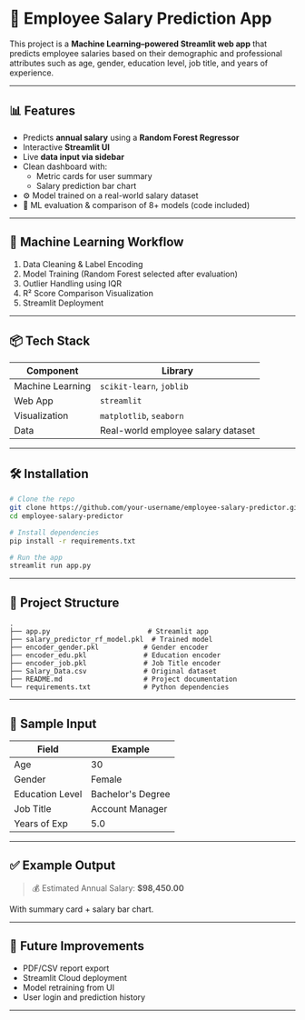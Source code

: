 # 💼 Employee Salary Prediction App

This project is a **Machine Learning–powered Streamlit web app** that predicts employee salaries based on their demographic and professional attributes such as age, gender, education level, job title, and years of experience.

---


## 📊 Features

- Predicts **annual salary** using a **Random Forest Regressor**
- Interactive **Streamlit UI**
- Live **data input via sidebar**
- Clean dashboard with:
  - Metric cards for user summary
  - Salary prediction bar chart
- ⚙️ Model trained on a real-world salary dataset
- 🧠 ML evaluation & comparison of 8+ models (code included)

---

## 🧠 Machine Learning Workflow

1. Data Cleaning & Label Encoding
2. Model Training (Random Forest selected after evaluation)
3. Outlier Handling using IQR
4. R² Score Comparison Visualization
5. Streamlit Deployment

---

## 📦 Tech Stack

| Component         | Library       |
|------------------|---------------|
| Machine Learning | `scikit-learn`, `joblib` |
| Web App          | `streamlit`   |
| Visualization    | `matplotlib`, `seaborn` |
| Data             | Real-world employee salary dataset |

---

## 🛠️ Installation

```bash
# Clone the repo
git clone https://github.com/your-username/employee-salary-predictor.git
cd employee-salary-predictor

# Install dependencies
pip install -r requirements.txt

# Run the app
streamlit run app.py
```

---

## 📁 Project Structure

```
.
├── app.py                        # Streamlit app
├── salary_predictor_rf_model.pkl  # Trained model
├── encoder_gender.pkl           # Gender encoder
├── encoder_edu.pkl              # Education encoder
├── encoder_job.pkl              # Job Title encoder
├── Salary_Data.csv              # Original dataset
├── README.md                    # Project documentation
└── requirements.txt             # Python dependencies
```

---

## 🧪 Sample Input

| Field            | Example               |
|------------------|------------------------|
| Age              | 30                    |
| Gender           | Female                |
| Education Level  | Bachelor's Degree     |
| Job Title        | Account Manager       |
| Years of Exp     | 5.0                   |

---

## ✅ Example Output

> 💰 Estimated Annual Salary: **$98,450.00**

With summary card + salary bar chart.

---

## 📌 Future Improvements

- PDF/CSV report export
- Streamlit Cloud deployment
- Model retraining from UI
- User login and prediction history

---


